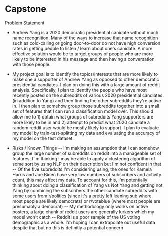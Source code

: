 # Capstone

Problem Statement
- Andrew Yang is a 2020 democratic presidential canidate without much name recognition. Many of the ways to increase that name recognition such as cold-calling or going door-to-door do not have high conversion rates in getting people to listen / learn about one's canidate. A more effective solution would be to target groups of people who are more likely to be interested in his message and then having a conversation with those people.

- My project goal is to identify the topics/interests that are more likely to make one a supporter of Andrew Yang as opposed to other democratic presidential candiates. I plan on doing this with a large amount of reddit analysis. Specifically, I plan to identify the people who have most recently posted on the subreddits of various 2020 presidential candiates (in addition to Yang) and then finding the other subreddits they're active in. I then plan to somehow group those subreddits together into a small set of features that I can run a classification model over. This should allow me to 1) obtain what groups of subreddits Yang supporters are more likely to be in and 2) attempt to predict what 2020 candiate a random reddit user would be mostly likely to support. I plan to evaluate my model by train-test-splitting my data and evaluating the accuracy of my model on the test dataset.

- Risks / Known Things
-- I'm making an assumption that I can somehow group the large number of subreddits on reddit into a manageable set of features, I 'm thinking I may be able to apply a clustering algorithm of some sort by using NLP on their description but I'm not confident in that
-- Of the five subreddits I'm considering using, the ones for Kamela Harris and Joe Biden have very low numbers of subscribers and activity count, this may affect my data. To account for this, I'm potentially thinking about doing a classification of Yang vs Not Yang and getting not Yang by combining the subscribers the other candiate subreddits with some users from r/politics (since it's a pretty left leaning sub where most people are likely democrats) or r/voteblue (where most people are presumably a democrat)
-- My methodology only works on active posters, a large chunk of reddit users are generally lurkers which my model won't catch
-- Reddit is a poor sample of the US voting demographic as a whole. I'm hoping I can extrapolate out useful data despite that but no this is definitly a potential concern
